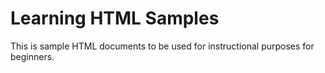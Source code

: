 # Learning HTML Samples

This is sample HTML documents to be used for instructional purposes for beginners.
